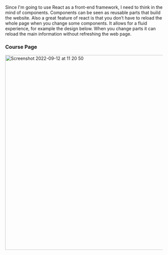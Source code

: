 Since I'm going to use React as a front-end framework, I need to think in the mind of components. Components can be seen as reusable parts that build the website. Also a great feature of react is that you don’t have to reload the whole page when you change some components. It allows for a fluid experience, for example the design below. When you change parts it can reload the main information without refreshing the web page.

### Course Page
<img width="621" alt="Screenshot 2022-09-12 at 11 20 50" src="https://user-images.githubusercontent.com/57895305/189618453-224ee873-1b51-4670-9733-9d8e524a7167.png">
